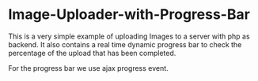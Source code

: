 # Image-Uploader-with-Progress-Bar
This is a very simple example of uploading Images to a server with php as backend.
It also contains a real time dynamic progress bar to check the percentage of the upload that has been completed.

For the progress bar we use ajax progress event.
